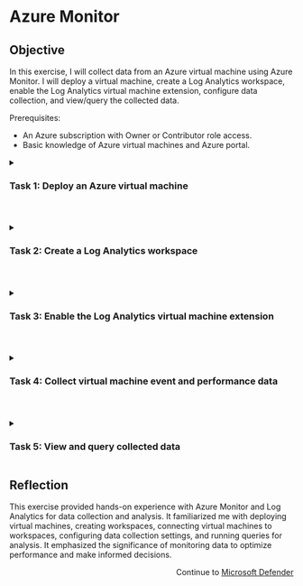 # Azure Monitor

## Objective
In this exercise, I will collect data from an Azure virtual machine using Azure Monitor. I will deploy a virtual machine, create a Log Analytics workspace, enable the Log Analytics virtual machine extension, configure data collection, and view/query the collected data.

Prerequisites:

- An Azure subscription with Owner or Contributor role access.
- Basic knowledge of Azure virtual machines and Azure portal.

<details> 
  
<summary> 
  
### Task 1: Deploy an Azure virtual machine
  
  </summary>   

Sign in to the Azure portal at https://portal.azure.com/ using an account with Owner or Contributor role access to the Azure subscription.

Open the Cloud Shell by clicking the first icon in the top right of the Azure Portal. If prompted, select PowerShell and Create storage.

Ensure PowerShell is selected in the drop-down menu in the upper-left corner of the Cloud Shell pane.

Run the following command in the PowerShell session within the Cloud Shell pane to create a resource group that will be used in this lab:

```powershell
New-AzResourceGroup -Name AZ500LAB131415 -Location 'South Central US'
````

Wait for the resource group creation to complete.

Run the following command in the PowerShell session within the Cloud Shell pane to create a new Azure virtual machine:

```powershell
New-AzVm -ResourceGroupName "AZ500LAB131415" -Name "myVM" -Location 'EastUS' -VirtualNetworkName "myVnet" -SubnetName "mySubnet" -SecurityGroupName   "myNetworkSecurityGroup" -PublicIpAddressName "myPublicIpAddress" -PublicIpSku Standard -OpenPorts 80,3389 -Size Standard_DS1_v2
```

When prompted for credentials, use the following:

|User: | localadmin|
|------|------|
| Password: | Use a password that can be remembered easily|
  
<img src="https://github.com/0xbythesecond/Azure-Monitor/assets/23303634/fcd85178-a242-428e-840c-3db5e89ff5bd" height="80%" width="80%" alt="Create Resource Group and Virtual Machine in PS1(2)"/>
  

Wait for the virtual machine deployment to complete.

Run the following command to confirm that the virtual machine named "myVM" was created and its ProvisioningState is "Succeeded":

```powershell
Get-AzVM -Name 'myVM' -ResourceGroupName 'AZ500LAB131415' | Format-Table
```

<img src="https://github.com/0xbythesecond/Azure-Monitor/assets/23303634/939cb4b4-595e-4e85-9142-fabfbfa313cc" height="80%" width="80%" alt="Successfully Deployed VM"/>
  
  
Close the Cloud Shell pane.
  
</details>

#

<details> 
  
<summary> 

### Task 2: Create a Log Analytics workspace
  
  </summary>   

In the Azure portal, use the search box at the top to search for "Log Analytics workspaces" and press Enter.

On the Log Analytics workspaces blade, click "+ Create."

On the Basics tab of the Create Log Analytics workspace blade, specify the following settings:

| Subscription: | Select the name of the Azure subscription you are using in this lab.|
|--------|-------|
| Resource group: | AZ500LAB131415|
| Name: | Enter any valid, globally unique name for the Log Analytics workspace.|
| Region: | South Central US|
  
<img src="https://github.com/0xbythesecond/Azure-Monitor/assets/23303634/e2811af8-4f3f-414c-8343-446c7a03bad3" height="50%" width="50%" alt="Create Log Analytics Workspace"/>
  

Select "Review + create."

On the Review + create tab of the Create Log Analytics workspace blade, click "Create" to start the workspace creation.

Wait for the Log Analytics workspace creation to complete.

</details> 

#

<details> 

<summary> 
  
### Task 3: Enable the Log Analytics virtual machine extension
  
</summary>  

In the Azure portal, navigate back to the Log Analytics workspaces blade.

In the list of workspaces, click the entry representing the workspace you created in the previous task.

On the Log Analytics workspace blade, on the Overview page, in the "Connect a Data Source" section, click the "Azure Virtual machines (VMs)" entry.
  
<img src="https://github.com/0xbythesecond/Azure-Monitor/assets/23303634/c98d3f03-922f-4754-915f-db477aaea4ae" height="70%" width="70%" alt="Connect a Data Source (VM)"/>
  

  >**Note**: For the agent to be successfully installed, the virtual machine must be running.

In the list of virtual machines, locate the entry representing the Azure VM "myVM" you deployed in Task 1 and note that it is listed as "Not connected."

Click the "myVM" entry and then, on the "myVM" blade, click "Connect."
  
<img src="https://github.com/0xbythesecond/Azure-Monitor/assets/23303634/5061f334-44b3-41fe-9821-02446b8eaff1" height="50%" width="50%" alt="Connect VM to LAW"/>
  

Wait for the virtual machine to connect to the Log Analytics workspace. The status displayed on the "myVM" blade will change from "Connecting" to "This workspace."
  
<img src="https://github.com/0xbythesecond/Azure-Monitor/assets/23303634/be9c6b5e-3a4a-45cc-a2ad-37fe2a7c1d7b" height="40%" width="40%" alt="Connected VM to LAW"/>
  
  >**Note**: This may take a few minutes. The Status displayed on the myVM blade, will change from Connecting to This workspace.  
  
</details> 

#

<details> 
  
<summary>   

### Task 4: Collect virtual machine event and performance data
  
  </summary>   

In the Azure portal, navigate back to the Log Analytics workspace you created earlier in this exercise.

On the Log Analytics workspace blade, in the "Classic" section, click "Legacy agents management."

On the Agents configuration blade, review the configurable settings including Windows Event Logs, Windows Performance Counters, Linux Performance Counters, IIS Logs, and Syslog.

Ensure that "Windows Event Logs" is selected, click "+ Add windows event log," and in the listing of event log types, select "System."
 
<img src="https://github.com/0xbythesecond/Azure-Monitor/assets/23303634/7aa92297-42ad-4b16-8230-8f01a19647dc" height="80%" width="80%" alt="Add Windows Event Logs"/>  
 
  >**Note**: This is how you add event logs to the workspace. Other choices include, for example, Hardware events or Key Management Service.  

Deselect the "Information" checkbox, leaving the "Error" and "Warning" checkboxes selected.

Click "Windows Performance Counters," click "+ Add performance counter," review the listing of available performance counters, and add the following ones:

- Memory(*)\Available Memory Mbytes
- Process(*)% Processor Time
- Event Tracing for Windows\Total Memory Usage — Non-Paged Pool
- Event Tracing for Windows\Total Memory Usage — Paged Pool

  >**Note**: The counters are added and configured with a 60-second collection sample interval.

On the Agents configuration blade, click "Apply."
  
<img src="https://github.com/0xbythesecond/Azure-Monitor/assets/23303634/c5831563-6c27-4e0c-bc10-dc193afc18b1" height="80%" width="80%" alt="Add Performance Counter"/>
  
</details>  

#

<details> 

<summary> 

### Task 5: View and query collected data
  
</summary>   

In the Azure portal, navigate back to the Log Analytics workspace you created earlier in this exercise.

On the Log Analytics workspace blade, in the "General" section, click "Logs."

If needed, close the "Welcome to Log Analysis" window.

On the Queries pane, in the "All Queries" column, scroll down to the bottom of the list of resource types, and click "Azure Monitor."

Review the list of predefined queries, select "Memory and CPU usage," and click the corresponding "Run" button.
  
<img src="https://github.com/0xbythesecond/Azure-Monitor/assets/23303634/2bfb1374-ca95-408e-a9e4-d401896560b3" height="90%" width="90%" alt="Run Memory and CPU Usage"/>
  

  >**Note**: You can start with the query "Virtual machine available memory." If you don't get any results, check that the scope is set to "virtual machine."

The query will automatically open in a new query tab. Note: Log Analytics uses the Kusto query language. You can customize the existing queries or create your own.
  
<img src="https://github.com/0xbythesecond/Azure-Monitor/assets/23303634/4381c4fe-72e8-4000-9c4a-daf9f5fae734" height="70%" width="70%" alt="Query Results for Memory and CPU Usage"/>
  
Kusto Query Language (KQL) that was run for the Memory and CPU Usage:
  
```kql
// Memory and CPU usage 
// Chart all computers' used memory and CPU, over the last hour. 
Perf
| where TimeGenerated > ago(1h)
| where (CounterName == "% Processor Time" and InstanceName == "_Total") or CounterName == "% Used Memory"
| project TimeGenerated, CounterName, CounterValue
| summarize avg(CounterValue) by CounterName, bin(TimeGenerated, 1m)
| render timechart
```  
  

  >**Note**: The results of the query you selected are automatically displayed below the query pane. To re-run the query, click "Run."

  >**Note**: Since this virtual machine was just created, there may not be any data yet.

  >**Note**: You have the option of displaying data in different formats. You also have the option of creating an alert rule based on the results of the query.

Optional: Generate additional load on the Azure VM to collect more data:

Navigate to the Azure VM blade.
In the Operations section, select "Run command."
On the "RunPowerShellScript" blade, run the following script:

```elm
cmd
:loop
dir c:\ /s > SWAP
goto loop
```  
  
Switch back to the Log Analytics blade and re-run the query. You might need to wait a few minutes for data to be collected before re-running the query.

</details>   

## Reflection
This exercise provided hands-on experience with Azure Monitor and Log Analytics for data collection and analysis. It familiarized me with deploying virtual machines, creating workspaces, connecting virtual machines to workspaces, configuring data collection settings, and running queries for analysis. It emphasized the significance of monitoring data to optimize performance and make informed decisions.  

<p align="right"> Continue to <a href="https://github.com/FidelisIwu/Microsoft-Defender">Microsoft Defender</a></p>
